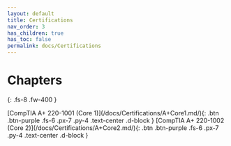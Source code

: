 ```yaml
---
layout: default
title: Certifications
nav_order: 3
has_children: true
has_toc: false
permalink: docs/Certifications
---
```


# Chapters
{: .fs-8 .fw-400 }

<div class="code-example" markdown="1">

<span>
[CompTIA A+ 220-1001 (Core 1)](/docs/Certifications/A+Core1.md/){: .btn .btn-purple .fs-6 .px-7 .py-4 .text-center .d-block }
</span>

<span>
[CompTIA A+ 220-1002 (Core 2)](/docs/Certifications/A+Core2.md/){: .btn .btn-purple .fs-6 .px-7 .py-4 .text-center .d-block }
</span>
</div>
